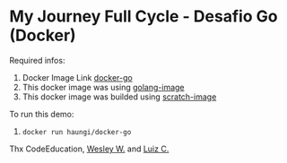 # My Journey Full Cycle - Desafio Go (Docker) 

Required infos:

1. Docker Image Link [docker-go]()
2. This docker image was using [golang-image](https://hub.docker.com/_/golang)
3. This docker image was builded using [scratch-image](https://hub.docker.com/_/scratch)

To run this demo:

1. `docker run haungi/docker-go`

Thx CodeEducation, [Wesley W.](https://github.com/wesleywillians) and [Luiz C.](https://github.com/argentinaluiz)
